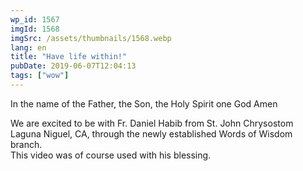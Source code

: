 ```yaml
---
wp_id: 1567
imgId: 1568
imgSrc: /assets/thumbnails/1568.webp
lang: en
title: "Have life within!"
pubDate: 2019-06-07T12:04:13
tags: ["wow"]
---
```


<!-- page: 6 -->

<p>In the name of the Father, the Son, the Holy Spirit one God Amen</p>
<p>We are excited to be with Fr. Daniel Habib from St. John Chrysostom Laguna Niguel, CA, through the newly established Words of Wisdom branch.<br />
This video was of course used with his blessing.</p>
